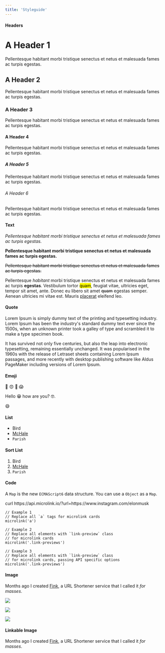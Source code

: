 ```yaml
---
title: 'Styleguide'
---
```


#### **Headers**

# A Header 1

Pellentesque habitant morbi tristique senectus et netus et malesuada fames ac turpis egestas.

## A Header 2

Pellentesque habitant morbi tristique senectus et netus et malesuada fames ac turpis egestas.

### A Header 3

Pellentesque habitant morbi tristique senectus et netus et malesuada fames ac turpis egestas.

#### A Header 4

Pellentesque habitant morbi tristique senectus et netus et malesuada fames ac turpis egestas.

##### A Header 5

Pellentesque habitant morbi tristique senectus et netus et malesuada fames ac turpis egestas.

###### A Header 6

Pellentesque habitant morbi tristique senectus et netus et malesuada fames ac turpis egestas.

#### **Text**

*Pellentesque habitant morbi tristique senectus et netus et malesuada fames ac turpis egestas.*

**Pellentesque habitant morbi tristique senectus et netus et malesuada fames ac turpis egestas.**

~~Pellentesque habitant morbi tristique senectus et netus et malesuada fames ac turpis egestas.~~

Pellentesque *habitant* morbi tristique senectus et netus et malesuada fames ac turpis **egestas**. Vestibulum tortor <mark>quam</mark>, feugiat vitae, ultricies eget, tempor sit amet, ante. Donec eu libero sit amet ~~quam~~ egestas semper. Aenean ultricies mi vitae est. Mauris [placerat](http://kikobeats.com) eleifend leo.

#### **Quote**

Lorem Ipsum is simply dummy text of the printing and typesetting industry. Lorem Ipsum has been the industry's standard dummy text ever since the 1500s, when an unknown printer took a galley of type and scrambled it to make a type specimen book.

It has survived not only five centuries, but also the leap into electronic typesetting, remaining essentially unchanged. It was popularised in the 1960s with the release of Letraset sheets containing Lorem Ipsum passages, and more recently with desktop publishing software like Aldus PageMaker including versions of Lorem Ipsum.

#### **Emoji**

😬 😍 💸 😱

Hello 😁 how are you? 🤓.

:smile:

#### **List**

* Bird
* [McHale](http://)
* `Parish`

#### **Sort List**

1. Bird
2. [McHale](http://)
3. `Parish`


#### **Code**

A `Map` is the new `ECMAScript6` data structure. You can use a `Object` as a `Map`.


<Terminal>
  curl https://api.microlink.io/?url=https://www.instagram.com/elonmusk
</Terminal>

```js{3,8}
// Example 1
// Replace all `a` tags for microlink cards
microlink('a')

// Example 2
// Replace all elements with `link-preview` class
// for microlink cards
microlink('.link-previews')

// Example 3
// Replace all elements with `link-preview` class
// for microlink cards, passing API specific options
microlink('.link-previews')
```

#### **Image**

Months ago I created [Fink](http://xn--rn8h.ws/), a URL Shortener service that I called it *for masses*.

![](https://placekitten.com/450/300)

![](https://placekitten.com/1000/740)

![](https://placekitten.com/1200/800)


<Figcaption children='This text is the caption for the image.' />

#### **Linkable Image**

Months ago I created [Fink](http://xn--rn8h.ws/), a URL Shortener service that I called it *for masses*.
